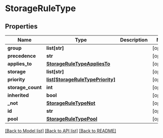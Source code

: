 # StorageRuleType

## Properties
Name | Type | Description | Notes
------------ | ------------- | ------------- | -------------
**group** | **list[str]** |  | [optional] 
**precedence** | **str** |  | [optional] 
**applies_to** | [**StorageRuleTypeAppliesTo**](StorageRuleTypeAppliesTo.md) |  | [optional] 
**storage** | **list[str]** |  | [optional] 
**priority** | [**list[StorageRuleTypePriority]**](StorageRuleTypePriority.md) |  | [optional] 
**storage_count** | **int** |  | [optional] 
**inherited** | **bool** |  | [optional] 
**_not** | [**StorageRuleTypeNot**](StorageRuleTypeNot.md) |  | [optional] 
**id** | **str** |  | [optional] 
**pool** | [**StorageRuleTypePool**](StorageRuleTypePool.md) |  | [optional] 

[[Back to Model list]](../README.md#documentation-for-models) [[Back to API list]](../README.md#documentation-for-api-endpoints) [[Back to README]](../README.md)


